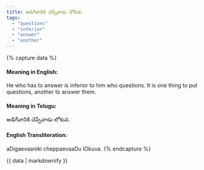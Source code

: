 ```yaml
---
title: అడిగేవానికి చెప్పేవాడు లోకువ.
tags:
  - "questions"
  - "inferior"
  - "answer"
  - "another"
---
```


{% capture data %}
#### Meaning in English:
He who has to answer is inferior to him who questions.
It is one thing to put questions, another to answer them.

#### Meaning in Telugu:
అడిగేవానికి చెప్పేవాడు లోకువ.

#### English Transliteration:
aDigaevaaniki cheppaevaaDu lOkuva.
{% endcapture %}

<div class="notice">{{ data | markdownify }}</div>

